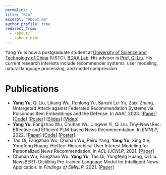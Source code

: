 ```yaml
---
permalink: /
title: "Bio"
excerpt: "About me"
author_profile: true
redirect_from: 
  - /about/
  - /about.html
---
```


Yang Yu is now a postgraduate student at [University of Science and Technology of China](https://www.ustc.edu.cn/) (USTC), [BDAA Lab](https://bigdata.ustc.edu.cn/).
His advisor is [Prof. Qi Liu](http://staff.ustc.edu.cn/~qiliuql/).
His current research interests include recommender systems, user modeling, natural language processing, and model compression.

# Publications
- **Yang Yu**, Qi Liu, Likang Wu, Runlong Yu, Sanshi Lei Yu, Zaixi Zhang. Untargeted Attack against Federated Recommendation Systems via Poisonous Item Embeddings and the Defense. In *AAAI*, 2023. [[Paper](https://arxiv.org/abs/2212.05399)] [[Code](https://github.com/yflyl613/FedRec)] [[Poster](http://home.ustc.edu.cn/~yflyl613/files/AAAI2023-Poster.pdf)] [[Slides](http://home.ustc.edu.cn/~yflyl613/files/AAAI2023-Slides.pdf)] [[Video](http://home.ustc.edu.cn/~yflyl613/files/AAAI2023-Video.mp4)]
- **Yang Yu**, Fangzhao Wu, Chuhan Wu, Jingwei Yi, Qi Liu. Tiny-NewsRec: Effective and Efficient PLM-based News Recommendation. In *EMNLP*, 2022. [[Paper](https://arxiv.org/abs/2112.00944)] [[Code](https://github.com/yflyl613/Tiny-NewsRec/)] [[Poster](http://home.ustc.edu.cn/~yflyl613/files/EMNLP2022-Poster.pdf)]
- Tao Qi, Fangzhao Wu, Chuhan Wu, Peiru Yang, **Yang Yu**, Xing Xie, Yongfeng Huang. HieRec: Hierarchical User Interest Modeling for Personalized News Recommendation. In *ACL-IJCNLP*, 2021. [[Paper](https://aclanthology.org/2021.acl-long.423/)]
- Chuhan Wu, Fangzhao Wu, **Yang Yu**, Tao Qi, Yongfeng Huang, Qi Liu. NewsBERT: Distilling Pre-trained Language Model for Intelligent News Application. In *Findings of EMNLP*, 2021. [[Paper](https://aclanthology.org/2021.findings-emnlp.280/)]
